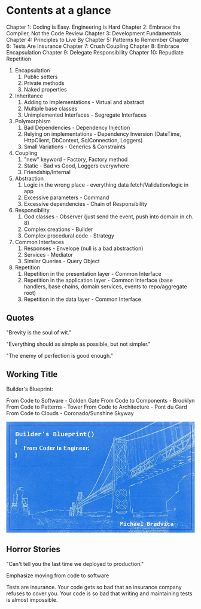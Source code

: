 # Contents at a glance

Chapter 1: Coding is Easy. Engineering is Hard
Chapter 2: Embrace the Compiler, Not the Code Review
Chapter 3: Development Fundamentals
Chapter 4: Principles to Live By
Chapter 5: Patterns to Remember
Chapter 6: Tests Are Insurance
Chapter 7: Crush Coupling
Chapter 8: Embrace Encapsulation
Chapter 9: Delegate Responsibility
Chapter 10: Repudiate Repetition

1. Encapsulation
   1. Public setters
   2. Private methods
   3. Naked properties
2. Inheritance
   1. Adding to Implementations - Virtual and abstract
   2. Multiple base classes
   3. Unimplemented Interfaces - Segregate Interfaces
3. Polymorphism
   1. Bad Dependencies - Dependency Injection
   2. Relying on implementations - Dependency Inversion (DateTime, HttpClient, DbContext, SqlConnection, Loggers)
   3. Small Variations - Generics & Constraints
4. Coupling
   1. "new" keyword - Factory, Factory method
   2. Static - Bad vs Good, Loggers everywhere
   3. Friendship/Internal
5. Abstraction
   1. Logic in the wrong place - everything data fetch/Validation/logic in app
   2. Excessive parameters - Command
   3. Excessive dependencies - Chain of Responsibility
6. Responsibility
   1. God classes - Observer (just send the event, push into domain in ch. 8)
   2. Complex creations - Builder
   3. Complex procedural code - Strategy
7. Common Interfaces
   1. Responses - Envelope (null is a bad abstraction)
   2. Services - Mediator
   3. Similar Queries - Query Object
8. Repetition
   1. Repetition in the presentation layer - Common Interface
   2. Repetition in the application layer - Common Interface (base handlers, base chains, domain services, events to repo/aggregate root)
   3. Repetition in the data layer - Common Interface

## Quotes

"Brevity is the soul of wit."

"Everything should as simple as possible, but not simpler."

"The enemy of perfection is good enough."

## Working Title

Builder's Blueprint:

From Code to Software - Golden Gate
From Code to Components - Brooklyn
From Code to Patterns - Tower
From Code to Architecture - Pont du Gard
From Code to Clouds - Coronado/Sunshine Skyway

![Bridge](title_cover.png)

## Horror Stories

"Can't tell you the last time we deployed to production."

Emphasize moving from code to software

Tests are insurance. Your code gets so bad that an insurance company refuses to cover you.
Your code is so bad that writing and maintaining tests is almost impossible.
